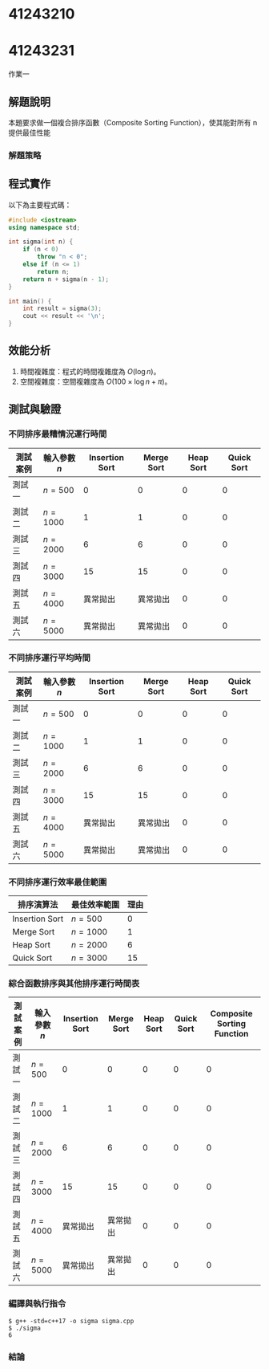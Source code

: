 # 41243210
# 41243231

作業一

## 解題說明

本題要求做一個複合排序函數（Composite Sorting Function），使其能對所有 n 提供最佳性能

### 解題策略



## 程式實作

以下為主要程式碼：

```cpp
#include <iostream>
using namespace std;

int sigma(int n) {
    if (n < 0)
        throw "n < 0";
    else if (n <= 1)
        return n;
    return n + sigma(n - 1);
}

int main() {
    int result = sigma(3);
    cout << result << '\n';
}
```

## 效能分析

1. 時間複雜度：程式的時間複雜度為 $O(\log n)$。
2. 空間複雜度：空間複雜度為 $O(100\times \log n + \pi)$。

## 測試與驗證
### 不同排序最糟情況運行時間
| 測試案例 | 輸入參數 $n$ | Insertion Sort | Merge Sort |Heap Sort | Quick Sort |
|----------|--------------|----------|----------|----------|----------|
| 測試一   | $n = 500$      | 0        | 0        |0        |0        |
| 測試二   | $n = 1000$      | 1        | 1        |0        |0        |
| 測試三   | $n = 2000$      | 6        | 6        |0        |0        |
| 測試四   | $n = 3000$      | 15       | 15       |0        |0        |
| 測試五   | $n = 4000$     | 異常拋出 | 異常拋出 |0        |0        |0
| 測試六   | $n = 5000$     | 異常拋出 | 異常拋出 |0        |0        |
### 不同排序運行平均時間
| 測試案例 | 輸入參數 $n$ | Insertion Sort | Merge Sort |Heap Sort | Quick Sort |
|----------|--------------|----------|----------|----------|----------|
| 測試一   | $n = 500$      | 0        | 0        |0        |0        |
| 測試二   | $n = 1000$      | 1        | 1        |0        |0        |
| 測試三   | $n = 2000$      | 6        | 6        |0        |0        |
| 測試四   | $n = 3000$      | 15       | 15       |0        |0        |
| 測試五   | $n = 4000$     | 異常拋出 | 異常拋出 |0        |0        |0
| 測試六   | $n = 5000$     | 異常拋出 | 異常拋出 |0        |0        |
### 不同排序運行效率最佳範圍
| 排序演算法 | 最佳效率範圍| 理由 |
|----------|--------------|----------|
| Insertion Sort   | $n = 500$      | 0        | 
| Merge Sort   | $n = 1000$      | 1        | 
| Heap Sort   | $n = 2000$      | 6        | 
| Quick Sort   | $n = 3000$      | 15       | 

### 綜合函數排序與其他排序運行時間表

| 測試案例 | 輸入參數 $n$ | Insertion Sort | Merge Sort |Heap Sort | Quick Sort |Composite Sorting Function |
|----------|--------------|----------|----------|----------|----------|----------|
| 測試一   | $n = 500$      | 0        | 0        |0        |0        |0        |
| 測試二   | $n = 1000$      | 1        | 1        |0        |0        |0        |
| 測試三   | $n = 2000$      | 6        | 6        |0        |0        |0        |
| 測試四   | $n = 3000$      | 15       | 15       |0        |0        |0        |
| 測試五   | $n = 4000$     | 異常拋出 | 異常拋出 |0        |0        |0        |
| 測試六   | $n = 5000$     | 異常拋出 | 異常拋出 |0        |0        |0        |


### 編譯與執行指令

```shell
$ g++ -std=c++17 -o sigma sigma.cpp
$ ./sigma
6
```

### 結論




